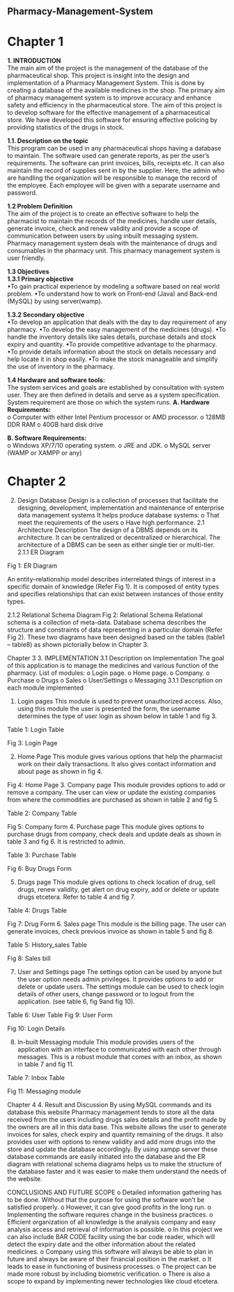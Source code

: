 ## Pharmacy-Management-System

# Chapter 1

**1. 	INTRODUCTION** <br>
The main aim of the project is the management of the database of the pharmaceutical shop. This project is insight into the design and implementation of a Pharmacy Management System. This is done by creating a database of the available medicines in the shop. The primary aim of pharmacy management system is to improve accuracy and enhance safety and efficiency in the pharmaceutical store. The aim of this project is to develop software for the effective management of a pharmaceutical store. We have developed this software for ensuring effective policing by providing statistics of the drugs in stock. 

**1.1. 	Description on the topic**<br>
This program can be used in any pharmaceutical shops having a database to maintain. The software used can generate reports, as per the user’s requirements. The software can print invoices, bills, receipts etc. It can also maintain the record of supplies sent in by the supplier. Here, the admin who are handling the organization will be responsible to manage the record of the employee. Each employee will be given with a separate username and password.

**1.2	Problem Definition**<br>
The aim of the project is to create an effective software to help the pharmacist to maintain the records of the medicines, handle user details, generate invoice, check and renew validity and provide a scope of communication between users by using inbuilt messaging system. Pharmacy management system deals with the maintenance of drugs and consumables in the pharmacy unit. This pharmacy management system is user friendly.


**1.3	Objectives**<br>
**1.3.1 Primary objective**<br>
•To gain practical experience by modeling a software based on real world    problem.
•To understand how to work on Front-end (Java) and Back-end (MySQL) by using server(wamp).

**1.3.2 Secondary objective**<br>
•To develop an application that deals with the day to day requirement of any pharmacy.
•To develop the easy management of the medicines (drugs). 
•To handle the inventory details like sales details, purchase details and stock expiry and quantity.
•To provide competitive advantage to the pharmacy.
•To provide details information about the stock on details necessary and help locate it in shop easily. 
•To make the stock manageable and simplify the use of inventory in the pharmacy.



**1.4	Hardware and software tools:**<br>
The system services and goals are established by consultation with system user. They are then defined in details and serve as a system specification. System requirement are those on which the system runs.
**A.	Hardware Requirements:**<br>
o	Computer with either Intel Pentium processor or AMD processor.
o	128MB DDR RAM
o	40GB hard disk drive


**B.	Software Requirements:**<br>
o	Windows XP/7/10 operating system.
o	JRE and JDK.
o	MySQL server (WAMP or XAMPP or any)













# Chapter 2 
2. 	Design
Database Design is a collection of processes that facilitate the designing, development, implementation and maintenance of enterprise data management systems
It helps produce database systems:
o	That meet the requirements of the users
o	Have high performance.
2.1	 Architecture Description 
The design of a DBMS depends on its architecture. It can be centralized or decentralized or hierarchical. The architecture of a DBMS can be seen as either single tier or multi-tier.
2.1.1	ER Diagram
 
Fig 1: ER Diagram

An entity–relationship model describes interrelated things of interest in a specific domain of knowledge (Refer Fig 1). It is composed of entity types and specifies relationships that can exist between instances of those entity types.
 
2.1.2	Relational Schema Diagram
 Fig 2: Relational Schema
Relational schema is a collection of meta-data. Database schema describes the structure and constraints of data representing in a particular domain (Refer Fig 2). These two diagrams have been designed based on the tables (table1 – table8) as shown pictorially below in Chapter 3. 

Chapter 3 
3. 	IMPLEMENTATION
3.1	Description on Implementation 
The goal of this application is to manage the medicines and various function of the pharmacy. 
List of modules:
o	Login page.
o	Home page.
o	Company.
o	Purchase
o	Drugs
o	Sales
o	User/Settings
o	Messaging
3.1.1 Description on each module implemented
1.	Login pages
This module is used to prevent unauthorized access. Also, using this module the user is presented the form, the username determines the type of user login as shown below in table 1 and fig 3.

                 
Table 1: Login Table
 
Fig 3: Login Page

2.	Home Page
This module gives various options that help the pharmacist work on their daily transactions. It also gives contact information and about page as shown in fig 4.

 
Fig 4: Home Page
3.	Company page
This module provides options to add or remove a company. The user can view or update the existing companies from where the commodities are purchased as shown in table 2 and fig 5.
                           
Table 2: Company Table

 
Fig 5: Company form
4.	Purchase page
This module gives options to purchase drugs from company, check deals and update deals as shown in table 3 and fig 6. It is restricted to admin.

             
Table 3: Purchase Table

 
Fig 6: Buy Drugs Form

5.	Drugs page
This module gives options to check location of drug, sell drugs, renew validity, get alert on drug expiry, add or delete or update drugs etcetera.
Refer to table 4 and fig 7.

                
Table 4: Drugs Table

 
Fig 7: Drug Form
6.	Sales page
This module is the billing page. The user can generate invoices, check previous invoice as shown in table 5 and fig 8. 

 
Table 5: History_sales Table
 
Fig 8: Sales bill

7.	User and Settings page
The settings option can be used by anyone but the user option needs admin privileges. It provides options to add or delete or update users. The settings module can be used to check login details of other users, change password or to logout from the application. (see table 6, fig 9and fig 10).

                    
Table 6: User Table
 Fig 9: User Form

 
Fig 10: Login Details

8.	In-built Messaging module
This module provides users of the application with an interface to communicated with each other through messages. This is a robust module that comes with an inbox, as shown in table 7 and fig 11.

           
Table 7: Inbox Table
 
Fig 11: Messaging module

Chapter 4 
4. 	Result and Discussion
By using MySQL commands and its database this website Pharmacy management tends to store all the data received from the users including drugs sales details and the profit made by the owners are all in this data base.
This website allows the user to generate invoices for sales, check expiry and quantity remaining of the drugs. It also provides user with options to renew validity and add more drugs into the store and update the database accordingly.
By using xampp server these database commands are easily initiated into the database and the ER diagram with relational schema diagrams helps us to make the structure of the database faster and it was easier to make them understand the needs of the website.












CONCLUSIONS AND FUTURE SCOPE
o	Detailed information gathering has to be done. Without that the purpose for using the software won’t be satisfied properly.
o	However, it can give good profits in the long run.
o	Implementing the software requires change in the business practices.
o	Efficient organization of all knowledge is the analysis company and easy analysis access and retrieval of information is possible.
o	In this project we can also include BAR CODE facility using the bar code reader, which will detect the expiry date and the other information about the related medicines.
o	Company using this software will always be able to plan in future and always be aware of their financial position in the market.
o	It leads to ease in functioning of business processes.
o	The project can be made more robust by including biometric verification.
o	There is also a scope to expand by implementing newer technologies like cloud etcetera. 
